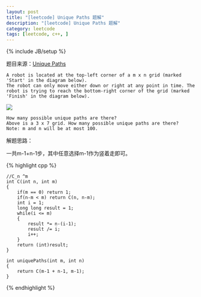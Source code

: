 ```yaml
---
layout: post
title: "[leetcode] Unique Paths 题解"
description: "[leetcode] Unique Paths 题解"
category: leetcode 
tags: [leetcode, c++, ]
---
```

{% include JB/setup %}


题目来源：[Unique Paths](https://oj.leetcode.com/problems/unique-paths/)

>
	A robot is located at the top-left corner of a m x n grid (marked 'Start' in the diagram below).
	The robot can only move either down or right at any point in time. The robot is trying to reach the bottom-right corner of the grid (marked 'Finish' in the diagram below).
![](http://tl3shi.github.com/resource/blogimage/leetcode-unique-path.png)
>
	How many possible unique paths are there?
	Above is a 3 x 7 grid. How many possible unique paths are there?
	Note: m and n will be at most 100.

解题思路：

一共m-1+n-1步，其中任意选择m-1作为竖着走即可。
 
{% highlight cpp %}
	
	//C_n ^m 
    int C(int n, int m)
    {
        if(m == 0) return 1;
        if(n-m < m) return C(n, n-m);
        int i = 1;
        long long result = 1;
        while(i <= m)
        {
            result *= n-(i-1);
            result /= i;
            i++;
        }
        return (int)result;
    }
    
    int uniquePaths(int m, int n) 
    {
        return C(m-1 + n-1, m-1);
    }
{% endhighlight %}

 